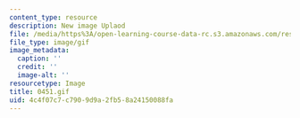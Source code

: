 ```yaml
---
content_type: resource
description: New image Uplaod
file: /media/https%3A/open-learning-course-data-rc.s3.amazonaws.com/res-21g-01-kana-spring-2010/4c4f07c7c7909d9a2fb58a24150088fa_0451.gif
file_type: image/gif
image_metadata:
  caption: ''
  credit: ''
  image-alt: ''
resourcetype: Image
title: 0451.gif
uid: 4c4f07c7-c790-9d9a-2fb5-8a24150088fa
---
```

